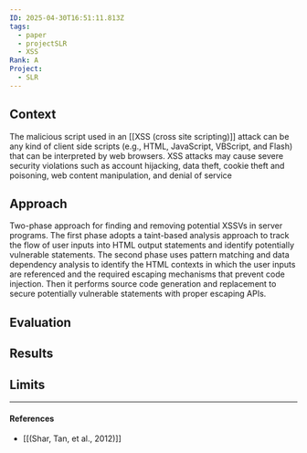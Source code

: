 ```yaml
---
ID: 2025-04-30T16:51:11.813Z
tags:
  - paper
  - projectSLR
  - XSS
Rank: A
Project:
  - SLR
---
```

## Context

The malicious script used in an [[XSS (cross site scripting)]] attack can be any kind of client side scripts (e.g., HTML, JavaScript, VBScript, and Flash) that can be interpreted by web browsers. XSS attacks may cause severe security violations such as account hijacking, data theft, cookie theft and poisoning, web content manipulation, and denial of service

## Approach

Two-phase approach for finding and removing potential XSSVs in server programs. The first phase adopts a taint-based analysis approach to track the flow of user inputs into HTML output statements and identify potentially vulnerable statements. The second phase uses pattern matching and data dependency analysis to identify the HTML contexts in which the user inputs are referenced and the required escaping mechanisms that prevent code injection. Then it performs source code generation and replacement to secure potentially vulnerable statements with proper escaping APIs.

## Evaluation


## Results



## Limits



---
#### References
- [[(Shar, Tan, et al., 2012)]]
